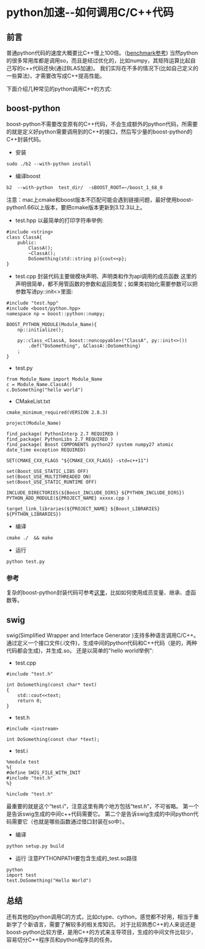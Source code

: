 python加速--如何调用C/C++代码
=============


前言
-------------
普通python代码的速度大概要比C++慢上100倍。（[benchmark参考](https://benchmarksgame-team.pages.debian.net/benchmarksgame/faster/gpp-python3.html))
当然python的很多常用库都是调用so，而且是经过优化的，比如numpy，其矩阵运算比起自己写的c++代码还快(通过BLAS加速)。
我们实际在不多的情况下(比如自己定义的一些算法)，才需要改写成C++提高性能。

下面介绍几种常见的python调用C++的方式:

boost-python
-------------
boost-python不需要改变原有的C++代码，不会生成额外的python代码，所需要的就是定义好python需要调用到的C++的接口，然后写少量的boost-python的C++封装代码。

* 安装

```
sudo ./b2 --with-python install
```

* 编译boost

```
b2  --with-python  test_dir/  -sBOOST_ROOT=~/boost_1_68_0
```

注意：mac上cmake和boost版本不匹配可能会遇到链接问题，最好使用boost-python1.66以上版本，要把cmake版本更新到3.12.3以上。

* test.hpp
以最简单的打印字符串举例:
```
#include <string>
class ClassA{
    public:
    	ClassA();
    	~ClassA();
    	DoSomething(std::string p){cout<<p};
}
```

* test.cpp
封装代码主要做模块声明、声明类和作为api调用的成员函数
这里的声明很简单，都不用管函数的参数和返回类型；如果类初始化需要参数可以把参数写进py::init<>里面:

```
#include "test.hpp"
#include <boost/python.hpp>
namespace np = boost::python::numpy;

BOOST_PYTHON_MODULE(Module_Name){	
  	np::initialize();

  	py::class_<ClassA, boost::noncopyable>("ClassA", py::init<>())
        .def("DoSomething", &ClassA::DoSomething)
    ;
}
```

* test.py

```
from Module_Name import Module_Name
c = Module_Name.ClassA()
c.DoSomething("hello world")
```

* CMakeList.txt

```
cmake_minimum_required(VERSION 2.8.3)

project(Module_Name)

find_package( PythonInterp 2.7 REQUIRED )
find_package( PythonLibs 2.7 REQUIRED )
find_package( Boost COMPONENTS python27 system numpy27 atomic date_time exception REQUIRED)

SET(CMAKE_CXX_FLAGS "${CMAKE_CXX_FLAGS} -std=c++11")

set(Boost_USE_STATIC_LIBS OFF)
set(Boost_USE_MULTITHREADED ON)
set(Boost_USE_STATIC_RUNTIME OFF)

INCLUDE_DIRECTORIES(${Boost_INCLUDE_DIRS} ${PYTHON_INCLUDE_DIRS})
PYTHON_ADD_MODULE(${PROJECT_NAME} xxxxx.cpp )

target_link_libraries(${PROJECT_NAME} ${Boost_LIBRARIES} ${PYTHON_LIBRARIES})
```

* 编译

```
cmake ./  && make
```

* 运行

```
python test.py
```

### 参考
复杂的boost-python封装代码可参考[这里](https://www.boost.org/doc/libs/1_68_0/libs/python/doc/html/tutorial/index.html)，比如如何使用成员变量、继承、虚函数等。


swig
-------------
swig(Simplified Wrapper and Interface Generator )支持多种语言调用C/C++。通过定义一个接口文件(.i文件)，生成中间的python代码和C++代码（是的，两种代码都会生成)，并生成.so。
还是以简单的"hello world举例":

* test.cpp

```
#include "test.h"

int DoSomething(const char* text)
{
	std::cout<<text;
	return 0;
}
```

* test.h

```
#include <iostream>

int DoSomething(const char *text);
```

* test.i

```
%module test
%{
#define SWIG_FILE_WITH_INIT
#include "test.h"
%}

%include "test.h"

```
最重要的就是这个“test.i”，注意这里有两个地方包括“test.h”，不可省略。
第一个是告诉swig生成的中间c++代码需要它。
第二个是告诉swig生成的中间python代码需要它（也就是哪些函数通过借口封装在so中）。

* 编译

```
python setup.py build
```

* 运行
注意PYTHONPATH要包含生成的_test.so路径

```
python
import test
test.DoSomething("Hello World")
```


总结
-------------
还有其他的python调用C的方式，比如ctype、cython，感觉都不好用，相当于重新学了个新语言，需要了解较多的相关库知识。
对于比较熟悉C++的人来说还是boost-python比较方便，是用C++的方式来主导项目，生成的中间文件比较少，容易切分C++程序员和python程序员的任务。




